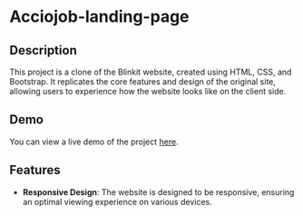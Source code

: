 # Acciojob-landing-page

## Description

This project is a clone of the Blinkit website, created using HTML, CSS, and Bootstrap. It replicates the core features and design of the original site, allowing users to experience how the website looks like on the client side.

## Demo

You can view a live demo of the project [here](https://sidd444.github.io/Blinkit-clone/).

## Features

- **Responsive Design**: The website is designed to be responsive, ensuring an optimal viewing experience on various devices.
